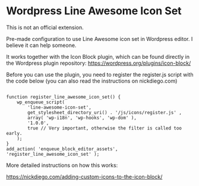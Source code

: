 # Wordpress Line Awesome Icon Set

This is not an official extension. 

Pre-made configuration to use Line Awesome icon set in Wordpress editor. I believe it can help someone.

It works together with the Icon Block plugin, which can be found directly in the Wordpress plugin repository: 
https://wordpress.org/plugins/icon-block/


Before you can use the plugin, you need to register the register.js script with the code below (you can also read the instructions on nickdiego.com)

```

function register_line_awesome_icon_set() {
	wp_enqueue_script(
		'line-awesome-icon-set',
		get_stylesheet_directory_uri() . '/js/icons/register.js' ,
		array( 'wp-i18n', 'wp-hooks', 'wp-dom' ),
		'1.0.0',
		true // Very important, otherwise the filter is called too early.
	);
}
add_action( 'enqueue_block_editor_assets', 'register_line_awesome_icon_set' );
```

More detailed instructions on how this works:

https://nickdiego.com/adding-custom-icons-to-the-icon-block/
